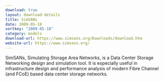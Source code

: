 ```yaml
---
download: true
layout: download-details
title: SimSANs
date: 2009-05-18
sortkey: "2009-05-18"
category: models
download-url: https://www.simsans.org/Downloads/download.htm
website-url: https://www.simsans.org/
---
```


SimSANs, Simulating Storage Area Networks, is a Data Center Storage Networking
design and simulation tool. It is especially useful in infrastructure design and
performance analysis of modern Fibre Channel (and FCoE) based data center
storage networks.

